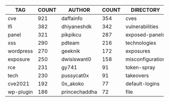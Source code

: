 |    TAG    | COUNT |    AUTHOR     | COUNT |    DIRECTORY     | COUNT | SEVERITY | COUNT |  TYPE   | COUNT |
|-----------|-------|---------------|-------|------------------|-------|----------|-------|---------|-------|
| cve       |   921 | daffainfo     |   354 | cves             |   927 | info     |   918 | http    |  2512 |
| lfi       |   382 | dhiyaneshdk   |   342 | vulnerabilities  |   352 | high     |   695 | file    |    57 |
| panel     |   321 | pikpikcu      |   287 | exposed-panels   |   321 | medium   |   528 | network |    47 |
| xss       |   290 | pdteam        |   216 | technologies     |   226 | critical |   326 | dns     |    12 |
| wordpress |   270 | geeknik       |   172 | exposures        |   196 | low      |   166 |         |       |
| exposure  |   250 | dwisiswant0   |   158 | misconfiguration |   164 |          |       |         |       |
| rce       |   231 | gy741         |    91 | token-spray      |   133 |          |       |         |       |
| tech      |   230 | pussycat0x    |    91 | takeovers        |    65 |          |       |         |       |
| cve2021   |   192 | 0x_akoko      |    77 | default-logins   |    63 |          |       |         |       |
| wp-plugin |   186 | princechaddha |    72 | file             |    57 |          |       |         |       |

